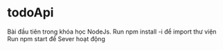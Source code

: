 # todoApi
Bài đầu tiên trong khóa học NodeJs.
Run npm install -i để import thư viện
Run npm start để Sever hoạt động
